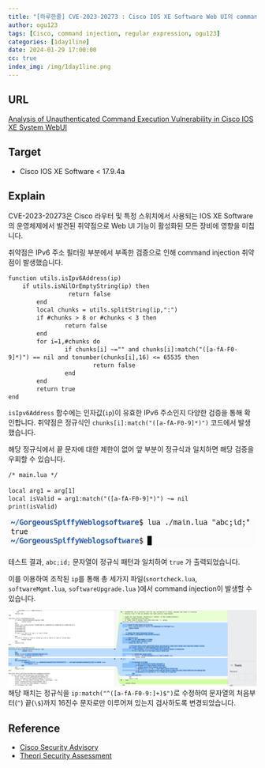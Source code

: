 ```yaml
---
title: "[하루한줄] CVE-2023-20273 : Cisco IOS XE Software Web UI의 command injection 취약점"
author: ogu123
tags: [Cisco, command injection, regular expression, ogu123]
categories: [1day1line]
date: 2024-01-29 17:00:00
cc: true
index_img: /img/1day1line.png
---
```


## URL

[Analysis of Unauthenticated Command Execution Vulnerability in Cisco IOS XE System WebUI](https://paper.seebug.org/3073/)

## Target

- Cisco IOS XE Software < 17.9.4a

## Explain

CVE-2023-20273은 Cisco 라우터 및 특정 스위치에서 사용되는 IOS XE Software의 운영체제에서 발견된 취약점으로 Web UI 기능이 활성화된 모든 장비에 영향을 미칩니다.

취약점은 IPv6 주소 필터링 부분에서 부족한 검증으로 인해 command injection 취약점이 발생했습니다.


```
function utils.isIpv6Address(ip)
    if utils.isNilOrEmptyString(ip) then
                 return false
        end
        local chunks = utils.splitString(ip,":")
        if #chunks > 8 or #chunks < 3 then
                return false
        end
        for i=1,#chunks do
                if chunks[i] ~="" and chunks[i]:match("([a-fA-F0-9]*)") == nil and tonumber(chunks[i],16) <= 65535 then
                        return false
                end
        end
        return true
end
```
`isIpv6Address` 함수에는 인자값(`ip`)이 유효한 IPv6 주소인지 다양한 검증을 통해 확인합니다.
취약점은 정규식인 `chunks[i]:match("([a-fA-F0-9]*)")` 코드에서 발생했습니다.

해당 정규식에서 끝 문자에 대한 제한이 없어 앞 부분이 정규식과 일치하면 해당 검증을 우회할 수 있습니다.


```
/* main.lua */

local arg1 = arg[1]
local isValid = arg1:match("([a-fA-F0-9]*)") ~= nil
print(isValid)
```
![](cve-2023-20273/image1.png)

테스트 결과, `abc;id;` 문자열이 정규식 패턴과 일치하여 `true` 가 출력되었습니다.

이를 이용하여 조작된 `ip`를 통해 총 세가지 파일(`snortcheck.lua`, `softwareMgmt.lua`, `softwareUpgrade.lua` )에서 command injection이 발생할 수 있습니다.


![](cve-2023-20273/image2.png)
해당 패치는 정규식을 `ip:match("^([a-fA-F0-9:]+)$")`로 수정하여 문자열의 처음부터(`^`) 끝(`\$`)까지 16진수 문자로만 이루어져 있는지 검사하도록 변경되었습니다.



## Reference

- [Cisco Security Advisory](https://sec.cloudapps.cisco.com/security/center/content/CiscoSecurityAdvisory/cisco-sa-iosxe-webui-privesc-j22SaA4z)
- [Theori Security Assessment](https://blog.theori.io/2023-h2-hot-security-issue-case-ec54369d1886)